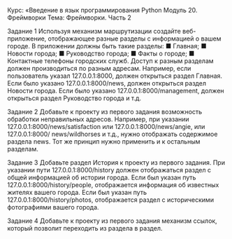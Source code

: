 Курс: «Введение в язык программирования Python
Модуль 20. Фреймворки
Тема: Фреймворки. Часть 2

Задание 1
Используя механизм маршрутизации создайте
веб-приложение, отображающее разные разделы с информацией о вашем городе. 
В приложении должны быть такие разделы:
■ Главная;
■ Новости города;
■ Руководство города;
■ Факты о городе;
■ Контактные телефоны городских служб.
Доступ к разным разделам должен производиться по разным адресам.
Например, если пользователь указал 127.0.0.1:8000, должен открыться раздел Главная.
Если было указано 127.0.0.1:8000/news, должен открыться раздел Новости города.
Если было указано 127.0.0.1:8000/management, должен открыться раздел Руководство города и т.д.

Задание 2
Добавьте к проекту из первого задания возможность обработки неправильных адресов.
Например, при указании 127.0.0.1:8000/news/satisfaction или 127.0.0.1:8000/news/angie, или 127.0.0.1:8000/
news/wildhorses и т.д., нужно отображать содержимое раздела news.
Тот же принцип нужно применить и к остальным разделам.

Задание 3
Добавьте раздел История к проекту из первого задания.
При указании пути 127.0.0.1:8000/history должен
отображаться раздел с общей информацией об истории города.
Если был указан путь 127.0.0.1:8000/history/people,
отображается информация об известных жителях вашего города.
Если был указан путь 127.0.0.1:8000/history/photos,
отображается раздел с историческими фотографиями вашего города.

Задание 4
Добавьте к проекту из первого задания механизм
ссылок, который позволит переходить из раздела в раздел.